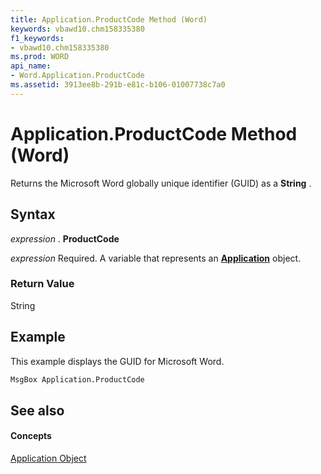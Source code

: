 ```yaml
---
title: Application.ProductCode Method (Word)
keywords: vbawd10.chm158335380
f1_keywords:
- vbawd10.chm158335380
ms.prod: WORD
api_name:
- Word.Application.ProductCode
ms.assetid: 3913ee8b-291b-e81c-b106-01007738c7a0
---
```



# Application.ProductCode Method (Word)

Returns the Microsoft Word globally unique identifier (GUID) as a  **String** .


## Syntax

 _expression_ . **ProductCode**

 _expression_ Required. A variable that represents an **[Application](application-object-word.md)** object.


### Return Value

String


## Example

This example displays the GUID for Microsoft Word.


```vb
MsgBox Application.ProductCode
```


## See also


#### Concepts


[Application Object](application-object-word.md)

